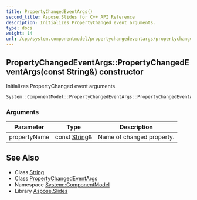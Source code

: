 ```yaml
---
title: PropertyChangedEventArgs()
second_title: Aspose.Slides for C++ API Reference
description: Initializes PropertyChanged event arguments.
type: docs
weight: 14
url: /cpp/system.componentmodel/propertychangedeventargs/propertychangedeventargs/
---
```

## PropertyChangedEventArgs::PropertyChangedEventArgs(const String\&) constructor


Initializes PropertyChanged event arguments.

```cpp
System::ComponentModel::PropertyChangedEventArgs::PropertyChangedEventArgs(const String &propertyName)
```


### Arguments

| Parameter | Type | Description |
| --- | --- | --- |
| propertyName | const [String](../../../system/string/)\& | Name of changed property. |

## See Also

* Class [String](../../system/string/)
* Class [PropertyChangedEventArgs](./)
* Namespace [System::ComponentModel](../)
* Library [Aspose.Slides](../../)